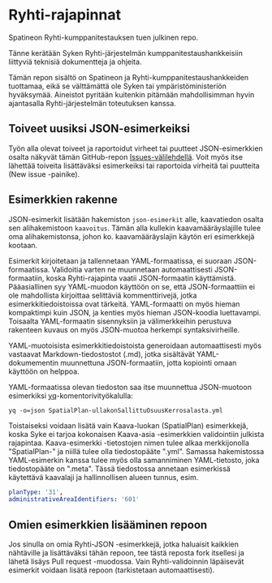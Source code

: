 # Ryhti-rajapinnat
Spatineon Ryhti-kumppanitestauksen tuen julkinen repo. 

Tänne kerätään Syken Ryhti-järjestelmän kumppanitestaushankkeisiin liittyviä teknisiä dokumentteja ja ohjeita.

Tämän repon sisältö on Spatineon ja Ryhti-kumppanitestaushankkeiden tuottamaa, eikä se välttämättä ole Syken tai ympäristöministeriön hyväksymää. Aineistot pyritään kuitenkin pitämään mahdollisimman hyvin ajantasalla Ryhti-järjestelmän toteutuksen kanssa.

## Toiveet uusiksi JSON-esimerkeiksi

Työn alla olevat toiveet ja raportoidut virheet tai puutteet JSON-esimerkkien osalta näkyvät tämän GitHub-repon [Issues-välilehdellä](https://github.com/spatineo/ryhti-rajapinnat/issues). Voit myös itse lähettää toiveita lisättäväksi esimerkeiksi tai raportoida virheitä tai puutteita (New issue -painike).

## Esimerkkien rakenne

JSON-esimerkit lisätään hakemiston ```json-esimerkit``` alle, kaavatiedon osalta sen alihakemistoon ```kaavoitus```. Tämän alla kullekin kaavamääräyslajille tulee oma alihakemistonsa, johon ko. kaavamääräyslajin käytön eri esimerkkejä kootaan.

Esimerkit kirjoitetaan ja tallennetaan YAML-formaatissa, ei suoraan JSON-formaatissa. Validoitia varten ne muunnetaan automaattisesti JSON-formaatiin, koska Ryhti-rajapinta vaatii JSON-formaatin käyttämistä. Pääasiallinen syy YAML-muodon käyttöön on se, että JSON-formaattiin ei ole mahdollista kirjoittaa selittäviä kommenttirivejä, jotka esimerkkitiedoistoissa ovat tärkeitä. YAML-formaatti on myös hieman kompaktimpi kuin JSON, ja kenties myös hieman JSON-koodia luettavampi. Toisaalta YAML-formaatin sisennyksiin ja välimerkkeihin perustuva rakenteen kuvaus on myös JSON-muotoa herkempi syntaksivirheille.

YAML-muotoisista esimerkkitiedoistoista generoidaan automaattisesti myös vastaavat Markdown-tiedostostot (.md), jotka sisältävät YAML-dokumementin muunnettuna JSON-formaatiin, jotta kopiointi omaan käyttöön on helppoa. 

YAML-formaatissa olevan tiedoston saa itse muunnettua JSON-muotoon esimerkiksi [yq](https://github.com/mikefarah/yq)-komentorivityökalulla:
```
yq -o=json SpatialPlan-ullakonSallittuOsuusKerrosalasta.yml
```

Toistaiseksi voidaan lisätä vain Kaava-luokan (SpatialPlan) esimerkkejä, koska Syke ei tarjoa kokonaisen Kaava-asia -esimerkkien validointiin julkista rajapintaa. Kaava-esimerkki -tietostojen nimen tulee alkaa merkkijonolla "SpatialPlan-" ja niillä tulee olla tiedostopääte ".yml". Samassa hakemistossa YAML-esimerkin kanssa tulee myös olla samanniminen YAML-tietosto, joka tiedostopääte on ".meta". Tässä tiedostossa annetaan esimerkissä käytettävä kaavalaji ja hallinnollisen alueen tunnus, esim.

```yaml
planType: '31',
administrativeAreaIdentifiers: '601'
```

## Omien esimerkkien lisääminen repoon

Jos sinulla on omia Ryhti-JSON -esimerkkejä, jotka haluaisit kaikkien nähtäville ja lisättäväksi tähän repoon, tee tästä reposta fork itsellesi ja lähetä lisäys Pull request -muodossa. Vain Ryhti-validoinnin läpäisevät esimerkit voidaan lisätä repoon (tarkistetaan automaattisesti).


